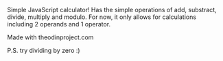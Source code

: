 Simple JavaScript calculator! Has the simple operations of add, substract, divide, multiply and modulo. For now, it only allows for calculations including 2 operands and 1 operator. 

Made with theodinproject.com

P.S. try dividing by zero :)
